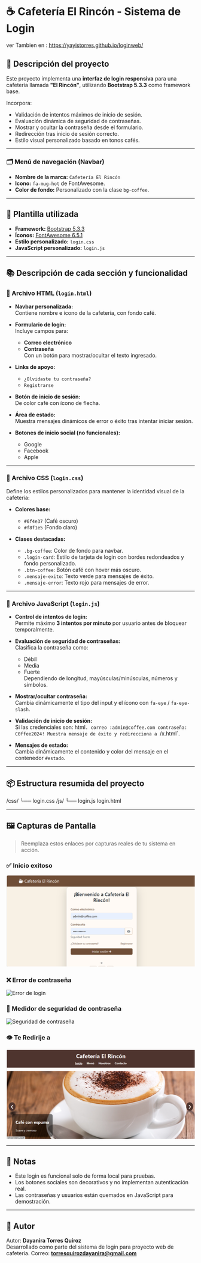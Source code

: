 # ☕ Cafetería El Rincón - Sistema de Login
ver Tambien en : 
https://yayistorres.github.io/loginweb/


## 📌 Descripción del proyecto

Este proyecto implementa una **interfaz de login responsiva** para una cafetería llamada **"El Rincón"**, utilizando **Bootstrap 5.3.3** como framework base.  

Incorpora:
- Validación de intentos máximos de inicio de sesión.
- Evaluación dinámica de seguridad de contraseñas.
- Mostrar y ocultar la contraseña desde el formulario.
- Redirección tras inicio de sesión correcto.
- Estilo visual personalizado basado en tonos cafés.

---


### 🗂️ Menú de navegación (Navbar)
- **Nombre de la marca:** `Cafetería El Rincón`
- **Icono:** `fa-mug-hot` de FontAwesome.
- **Color de fondo:** Personalizado con la clase `bg-coffee`.

---

## 📄 Plantilla utilizada

- **Framework:** [Bootstrap 5.3.3](https://getbootstrap.com/)
- **Íconos:** [FontAwesome 6.5.1](https://fontawesome.com/)
- **Estilo personalizado:** `login.css`
- **JavaScript personalizado:** `login.js`

---

## 📚 Descripción de cada sección y funcionalidad

### 📜 Archivo HTML (`login.html`)

- **Navbar personalizada:**  
  Contiene nombre e ícono de la cafetería, con fondo café.

- **Formulario de login:**  
  Incluye campos para:
  - **Correo electrónico**
  - **Contraseña**  
    Con un botón para mostrar/ocultar el texto ingresado.

- **Links de apoyo:**  
  - `¿Olvidaste tu contraseña?`
  - `Registrarse`

- **Botón de inicio de sesión:**  
  De color café con ícono de flecha.

- **Área de estado:**  
  Muestra mensajes dinámicos de error o éxito tras intentar iniciar sesión.

- **Botones de inicio social (no funcionales):**
  - Google
  - Facebook
  - Apple  

---

### 🎨 Archivo CSS (`login.css`)

Define los estilos personalizados para mantener la identidad visual de la cafetería:

- **Colores base:**  
  - `#6f4e37` (Café oscuro)
  - `#f8f1e5` (Fondo claro)

- **Clases destacadas:**
  - `.bg-coffee`: Color de fondo para navbar.
  - `.login-card`: Estilo de tarjeta de login con bordes redondeados y fondo personalizado.
  - `.btn-coffee`: Botón café con hover más oscuro.
  - `.mensaje-exito`: Texto verde para mensajes de éxito.
  - `.mensaje-error`: Texto rojo para mensajes de error.

---

### 📜 Archivo JavaScript (`login.js`)

- **Control de intentos de login:**  
  Permite máximo **3 intentos por minuto** por usuario antes de bloquear temporalmente.

- **Evaluación de seguridad de contraseñas:**  
  Clasifica la contraseña como:
  - Débil
  - Media
  - Fuerte  
  Dependiendo de longitud, mayúsculas/minúsculas, números y símbolos.

- **Mostrar/ocultar contraseña:**  
  Cambia dinámicamente el tipo del input y el ícono con `fa-eye` / `fa-eye-slash`.

- **Validación de inicio de sesión:**  
  Si las credenciales son:
html`.
correo :admin@coffee.com
contraseña: C0ffee2024!
Muestra mensaje de éxito y redirecciona a `/x.html`.

- **Mensajes de estado:**  
Cambia dinámicamente el contenido y color del mensaje en el contenedor `#estado`.

---

## 📦 Estructura resumida del proyecto

/css/
└── login.css
/js/
└── login.js
login.html

---

## 🖼️ Capturas de Pantalla

> Reemplaza estos enlaces por capturas reales de tu sistema en acción.

### ✅ Inicio exitoso
![Inicio de sesión exitoso](https://github.com/YayisTorres/loginweb/blob/main/imglo/parte%20inicio.png)

### ❌ Error de contraseña
![Error de login](https://github.com/YayisTorres/loginweb/blob/main/imglo/contrase%C3%B1a%20in%20correcta.png)

### 🔐 Medidor de seguridad de contraseña
![Seguridad de contraseña](https://github.com/YayisTorres/loginweb/blob/main/imglo/contrase%C3%B1a%20correcta%20y%20segura.png)

### 👁️ Te Redirije a 
![Pagina Principal](https://github.com/YayisTorres/loginweb/blob/main/imglo/pagina%20principal.png)

---
## 📌 Notas

- Este login es funcional solo de forma local para pruebas.  
- Los botones sociales son decorativos y no implementan autenticación real.
- Las contraseñas y usuarios están quemados en JavaScript para demostración.

---
## 🚀 Autor

Autor: **Dayanira Torres Quiroz**  
Desarrollado como parte del sistema de login para proyecto web de cafetería.
Correo: **torresquirozdayanira@gmail.com**



